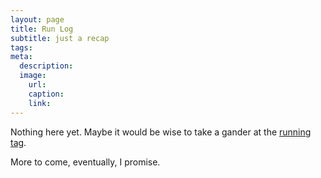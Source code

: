```yaml
---
layout: page
title: Run Log
subtitle: just a recap
tags:
meta:
  description:
  image:
    url:
    caption:
    link:
---
```

Nothing here yet. Maybe it would be wise to take a gander at the [running tag][running].

More to come, eventually, I promise.

[running]: /tags/running/
